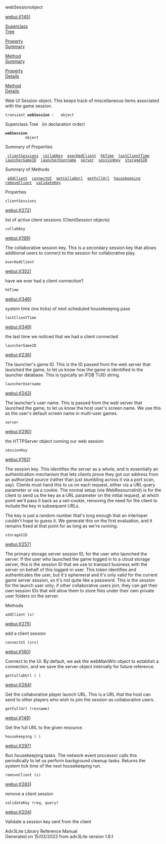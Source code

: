 <span class="title">webSession</span><span class="type">object</span>

[webui.t](../file/webui.t.html)\[[145](../source/webui.t.html#145)\]

[Superclass  
Tree](#_SuperClassTree_)

[Property  
Summary](#_PropSummary_)

[Method  
Summary](#_MethodSummary_)

[Property  
Details](#_Properties_)

[Method  
Details](#_Methods_)

<div class="fdesc">

Web UI Session object. This keeps track of miscellaneous items
associated with the game session.

`transient `**`webSession`**` :   object`

</div>

<span id="_SuperClassTree_"></span>

<div class="mjhd">

<span class="hdln">Superclass Tree</span>   (in declaration order)

</div>

**`webSession`**  
`         object`  
<span id="_PropSummary_"></span>

<div class="mjhd">

<span class="hdln">Summary of Properties</span>  

</div>

` `[`clientSessions`](#clientSessions)`  `[`collabKey`](#collabKey)`  `[`everHadClient`](#everHadClient)`  `[`hkTime`](#hkTime)`  `[`lastClientTime`](#lastClientTime)`  `[`launcherGameID`](#launcherGameID)`  `[`launcherUsername`](#launcherUsername)`  `[`server`](#server)`  `[`sessionKey`](#sessionKey)`  `[`storageSID`](#storageSID)`  `

<span id="_MethodSummary_"></span>

<div class="mjhd">

<span class="hdln">Summary of Methods</span>  

</div>

` `[`addClient`](#addClient)`  `[`connectUI`](#connectUI)`  `[`getCollabUrl`](#getCollabUrl)`  `[`getFullUrl`](#getFullUrl)`  `[`housekeeping`](#housekeeping)`  `[`removeClient`](#removeClient)`  `[`validateKey`](#validateKey)`  `

<span id="_Properties_"></span>

<div class="mjhd">

<span class="hdln">Properties</span>  

</div>

<span id="clientSessions"></span>

`clientSessions`

[webui.t](../file/webui.t.html)\[[272](../source/webui.t.html#272)\]

<div class="desc">

list of active client sessions (ClientSession objects)

</div>

<span id="collabKey"></span>

`collabKey`

[webui.t](../file/webui.t.html)\[[199](../source/webui.t.html#199)\]

<div class="desc">

The collaborative session key. This is a secondary session key that
allows additional users to connect to the session for collaborative
play.

</div>

<span id="everHadClient"></span>

`everHadClient`

[webui.t](../file/webui.t.html)\[[352](../source/webui.t.html#352)\]

<div class="desc">

have we ever had a client connection?

</div>

<span id="hkTime"></span>

`hkTime`

[webui.t](../file/webui.t.html)\[[346](../source/webui.t.html#346)\]

<div class="desc">

system time (ms ticks) of next scheduled housekeeping pass

</div>

<span id="lastClientTime"></span>

`lastClientTime`

[webui.t](../file/webui.t.html)\[[349](../source/webui.t.html#349)\]

<div class="desc">

the last time we noticed that we had a client connected

</div>

<span id="launcherGameID"></span>

`launcherGameID`

[webui.t](../file/webui.t.html)\[[236](../source/webui.t.html#236)\]

<div class="desc">

The launcher's game ID. This is the ID passed from the web server that
launched the game, to let us know how the game is identified in the
launcher database. This is typically an IFDB TUID string.

</div>

<span id="launcherUsername"></span>

`launcherUsername`

[webui.t](../file/webui.t.html)\[[243](../source/webui.t.html#243)\]

<div class="desc">

The launcher's user name. This is passed from the web server that
launched the game, to let us know the host user's screen name. We use
this as the user's default screen name in multi-user games.

</div>

<span id="server"></span>

`server`

[webui.t](../file/webui.t.html)\[[290](../source/webui.t.html#290)\]

<div class="desc">

the HTTPServer object running our web session

</div>

<span id="sessionKey"></span>

`sessionKey`

[webui.t](../file/webui.t.html)\[[192](../source/webui.t.html#192)\]

<div class="desc">

The session key. This identifies the server as a whole, and is
essentially an authentication mechanism that lets clients prove they got
our address from an authorized source (rather than just stumbling across
it via a port scan, say). Clients must hand this to us on each request,
either via a URL query parameter or via a cookie. The normal setup (via
WebResourceInit) is for the client to send us the key as a URL parameter
on the initial request, at which point we'll pass it back as a
set-cookie, removing the need for the client to include the key in
subsequent URLs.

The key is just a random number that's long enough that an interloper
couldn't hope to guess it. We generate this on the first evaluation, and
it remains fixed at that point for as long as we're running.

</div>

<span id="storageSID"></span>

`storageSID`

[webui.t](../file/webui.t.html)\[[257](../source/webui.t.html#257)\]

<div class="desc">

The primary storage server session ID, for the user who launched the
server. If the user who launched the game logged in to a cloud storage
server, this is the session ID that we use to transact business with the
server on behalf of this logged-in user. This token identifies and
authenticates the user, but it's ephemeral and it's only valid for the
current game server session, so it's not quite like a password. This is
the session for the launch user only; if other collaborative users join,
they can get their own session IDs that will allow them to store files
under their own private user folders on the server.

</div>

<span id="_Methods_"></span>

<div class="mjhd">

<span class="hdln">Methods</span>  

</div>

<span id="addClient"></span>

`addClient (s)`

[webui.t](../file/webui.t.html)\[[275](../source/webui.t.html#275)\]

<div class="desc">

add a client session

</div>

<span id="connectUI"></span>

`connectUI (srv)`

[webui.t](../file/webui.t.html)\[[160](../source/webui.t.html#160)\]

<div class="desc">

Connect to the UI. By default, we ask the webMainWin object to establish
a connection, and we save the server object internally for future
reference.

</div>

<span id="getCollabUrl"></span>

`getCollabUrl ( )`

[webui.t](../file/webui.t.html)\[[264](../source/webui.t.html#264)\]

<div class="desc">

Get the collaborative player launch URL. This is a URL that the host can
send to other players who wish to join the session as collaborative
users.

</div>

<span id="getFullUrl"></span>

`getFullUrl (resname)`

[webui.t](../file/webui.t.html)\[[149](../source/webui.t.html#149)\]

<div class="desc">

Get the full URL to the given resource.

</div>

<span id="housekeeping"></span>

`housekeeping ( )`

[webui.t](../file/webui.t.html)\[[297](../source/webui.t.html#297)\]

<div class="desc">

Run housekeeping tasks. The network event processor calls this
periodically to let us perform background cleanup tasks. Returns the
system tick time of the next housekeeping run.

</div>

<span id="removeClient"></span>

`removeClient (s)`

[webui.t](../file/webui.t.html)\[[283](../source/webui.t.html#283)\]

<div class="desc">

remove a client session

</div>

<span id="validateKey"></span>

`validateKey (req, query)`

[webui.t](../file/webui.t.html)\[[204](../source/webui.t.html#204)\]

<div class="desc">

Validate a session key sent from the client

</div>

<div class="ftr">

Adv3Lite Library Reference Manual  
Generated on 15/03/2023 from adv3Lite version 1.6.1

</div>

